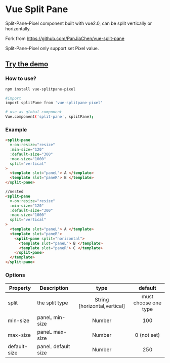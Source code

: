 # Vue Split Pane

Split-Pane-Pixel component built with vue2.0, can be split vertically or horizontally.

Fork from https://github.com/PanJiaChen/vue-split-pane

Split-Pane-Pixel only support set Pixel value.

## [Try the demo](http://panjiachen.github.io/split-pane/demo/index.html)

### How to use?

```bash
npm install vue-splitpane-pixel

#import
import splitPane from 'vue-splitpane-pixel'

# use as global component
Vue.component('split-pane', splitPane);
```

### Example

```html
<split-pane
  v-on:resize="resize"
  :min-size="120"
  :default-size="300"
  :max-size="1000"
  split="vertical"
>
  <template slot="paneL"> A </template>
  <template slot="paneR"> B </template>
</split-pane>
```

```html
//nested
<split-pane
  v-on:resize="resize"
  :min-size="120"
  :default-size="300"
  :max-size="1000"
  split="vertical"
>
  <template slot="paneL"> A </template>
  <template slot="paneR">
    <split-pane split="horizontal">
      <template slot="paneL"> B </template>
      <template slot="paneR"> C </template>
    </split-pane>
  </template>
</split-pane>
```

### Options

| Property     | Description        |             type             |       default        |
| ------------ | ------------------ | :--------------------------: | :------------------: |
| split        | the split type     | String [horizontal,vertical] | must choose one type |
| min-size     | paneL min-size     |            Number            |         100          |
| max-size     | paneL max-size     |            Number            |     0 (not set)      |
| default-size | paneL default size |            Number            |         250          |

